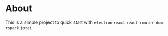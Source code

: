 # About

This is a simple project to quick start with `electron` `react` `react-router-dom` `rspack` `jotai`
